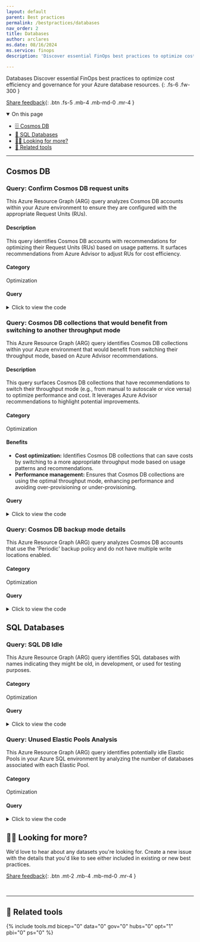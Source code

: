 ```yaml
---
layout: default
parent: Best practices
permalink: /bestpractices/databases
nav_order: 2
title: Databases
author: arclares
ms.date: 08/16/2024
ms.service: finops
description: 'Discover essential FinOps best practices to optimize cost efficiency and governance for your Azure resources.'

---
```


<span class="fs-9 d-block mb-4">Databases</span>
Discover essential FinOps best practices to optimize cost efficiency and governance for your Azure database resources.
{: .fs-6 .fw-300 }

[Share feedback](#️-looking-for-more){: .btn .fs-5 .mb-4 .mb-md-0 .mr-4 }

<details open markdown="1">
   <summary class="fs-2 text-uppercase">On this page</summary>

- [🗄️ Cosmos DB](#cosmos-db)
- [💽 SQL Databases](#sql-databases)
- [🙋‍♀️ Looking for more?](#️-looking-for-more)
- [🧰 Related tools](#-related-tools)

</details>

---

## Cosmos DB

### Query: Confirm Cosmos DB request units

This Azure Resource Graph (ARG) query analyzes Cosmos DB accounts within your Azure environment to ensure they are configured with the appropriate Request Units (RUs).

#### Description

This query identifies Cosmos DB accounts with recommendations for optimizing their Request Units (RUs) based on usage patterns. It surfaces recommendations from Azure Advisor to adjust RUs for cost efficiency.

#### Category

Optimization

#### Query

<details>
  <summary>Click to view the code</summary>
  <div class="code-block">
    <pre><code>  advisorresources
  | where type =~ 'microsoft.advisor/recommendations'
  | where properties.impactedField == 'microsoft.documentdb/databaseaccounts'
      and properties.recommendationTypeId == '8b993855-1b3f-4392-8860-6ed4f5afd8a7'
  | order by id asc
  | project 
      id, subscriptionId, resourceGroup,
      CosmosDBAccountName = properties.extendedProperties.GlobalDatabaseAccountName,
      DatabaseName = properties.extendedProperties.DatabaseName,
      CollectionName = properties.extendedProperties.CollectionName,
      EstimatedAnnualSavings = bin(toreal(properties.extendedProperties.annualSavingsAmount), 1),
      SavingsCurrency = properties.extendedProperties.savingsCurrency
</code></pre>
  </div>
</details>

### Query: Cosmos DB collections that would benefit from switching to another throughput mode

This Azure Resource Graph (ARG) query identifies Cosmos DB collections within your Azure environment that would benefit from switching their throughput mode, based on Azure Advisor recommendations.

#### Description

This query surfaces Cosmos DB collections that have recommendations to switch their throughput mode (e.g., from manual to autoscale or vice versa) to optimize performance and cost. It leverages Azure Advisor recommendations to highlight potential improvements.

#### Category

Optimization

#### Benefits

- **Cost optimization:** Identifies Cosmos DB collections that can save costs by switching to a more appropriate throughput mode based on usage patterns and recommendations.
- **Performance management:** Ensures that Cosmos DB collections are using the optimal throughput mode, enhancing performance and avoiding over-provisioning or under-provisioning.

#### Query

<details>
  <summary>Click to view the code</summary>
  ```kql
  advisorresources
  | where type =~ 'microsoft.advisor/recommendations'
  | where properties.impactedField == 'microsoft.documentdb/databaseaccounts'
      and properties.recommendationTypeId in (' cdf51428-a41b-4735-ba23-39f3b7cde20c', ' 6aa7a0df-192f-4dfa-bd61-f43db4843e7d')
  | order by id asc
  | project 
      id, subscriptionId, resourceGroup,
      CosmosDBAccountName = properties.extendedProperties.GlobalDatabaseAccountName,
      DatabaseName = properties.extendedProperties.DatabaseName,
      CollectionName = properties.extendedProperties.CollectionName,
      EstimatedAnnualSavings = bin(toreal(properties.extendedProperties.annualSavingsAmount), 1),
      SavingsCurrency = properties.extendedProperties.savingsCurrency
  ```
</details>

### Query: Cosmos DB backup mode details

This Azure Resource Graph (ARG) query analyzes Cosmos DB accounts that use the 'Periodic' backup policy and do not have multiple write locations enabled.

#### Category

Optimization

#### Query

<details>
  <summary>Click to view the code</summary>
  <div class="code-block">
    <pre><code> resources
| where type == "microsoft.documentdb/databaseaccounts"
| where resourceGroup in ({ResourceGroup})
| where properties.backupPolicy.type == 'Periodic' and tobool(properties.enableMultipleWriteLocations) == false
| extend BackupCopies=toreal(properties.backupPolicy.periodicModeProperties.backupRetentionIntervalInHours) / (toreal(properties.backupPolicy.periodicModeProperties.backupIntervalInMinutes) / real(60))
| where BackupCopies >= 10 or (BackupCopies > 2 and toint(properties.backupPolicy.periodicModeProperties.backupRetentionIntervalInHours) <= 168)
| order by id asc
| project id, CosmosDBAccountName=name, resourceGroup, subscriptionId, BackupCopies
</code></pre>
  </div>
</details>

##  SQL Databases 

### Query: SQL DB Idle

This Azure Resource Graph (ARG) query identifies SQL databases with names indicating they might be old, in development, or used for testing purposes.

#### Category

Optimization

#### Query

<details>
  <summary>Click to view the code</summary>
  <div class="code-block">
    <pre><code> resources 
| where type == "microsoft.sql/servers/databases"
| where name contains "old" or name contains "Dev"or  name contains "test"
| where resourceGroup in ({ResourceGroup})
| extend SQLDBName=name, Type=sku.name, Tier=sku.tier, Location=location
| order by id asc
| project id, SQLDBName, Type, Tier, resourceGroup, Location, subscriptionId
</code></pre>
  </div>
</details>

### Query: Unused Elastic Pools Analysis

This Azure Resource Graph (ARG) query identifies potentially idle Elastic Pools in your Azure SQL environment by analyzing the number of databases associated with each Elastic Pool.

#### Category

Optimization

#### Query

<details>
  <summary>Click to view the code</summary>
  <div class="code-block">
    <pre><code> resources
| where type == "microsoft.sql/servers/elasticpools"
| extend elasticPoolId = tolower(tostring(id)), elasticPoolName = name, elasticPoolRG = resourceGroup,skuName=tostring(sku.name),skuTier=tostring(sku.tier),skuCapacity=tostring(sku.capacity)
| join kind=leftouter (
    resources
    | where type == "microsoft.sql/servers/databases"
    | extend elasticPoolId = tolower(tostring(properties.elasticPoolId))
) on elasticPoolId
| summarize databaseCount = countif(isnotempty(elasticPoolId1)) by elasticPoolId, elasticPoolName,serverResourceGroup=resourceGroup,name,skuName,skuTier,skuCapacity,elasticPoolRG
| where databaseCount == 0
| project elasticPoolId, elasticPoolName, databaseCount, elasticPoolRG ,skuName,skuTier ,skuCapacity
</code></pre>
  </div>
</details>

## 🙋‍♀️ Looking for more?

We'd love to hear about any datasets you're looking for. Create a new issue with the details that you'd like to see either included in existing or new best practices.

[Share feedback](https://aka.ms/ftk/idea){: .btn .mt-2 .mb-4 .mb-md-0 .mr-4 }

<br>

---

## 🧰 Related tools

{% include tools.md bicep="0" data="0" gov="0" hubs="0" opt="1" pbi="0" ps="0" %}

<br>

